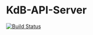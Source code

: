 # KdB-API-Server
[![Build Status](https://travis-ci.org/Yuiki/KdB-API-Server.svg?branch=develop)](https://travis-ci.org/Yuiki/KdB-API-Server)
